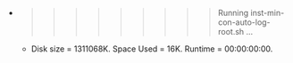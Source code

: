 * >>>>>>>>> Running inst-min-con-auto-log-root.sh ...
  * Disk size = 1311068K. Space Used = 16K. Runtime = 00:00:00:00.
